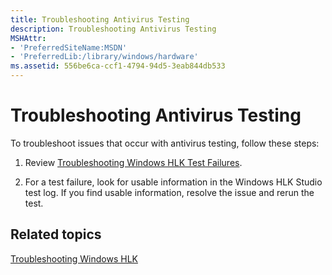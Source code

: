 ```yaml
---
title: Troubleshooting Antivirus Testing
description: Troubleshooting Antivirus Testing
MSHAttr:
- 'PreferredSiteName:MSDN'
- 'PreferredLib:/library/windows/hardware'
ms.assetid: 556be6ca-ccf1-4794-94d5-3eab844db533
---
```


# Troubleshooting Antivirus Testing


To troubleshoot issues that occur with antivirus testing, follow these steps:

1.  Review [Troubleshooting Windows HLK Test Failures](..\user\troubleshooting-windows-hlk-test-failures.md).

2.  For a test failure, look for usable information in the Windows HLK Studio test log. If you find usable information, resolve the issue and rerun the test.

## <span id="related-topics"></span>Related topics


[Troubleshooting Windows HLK](p_hlk.troubleshooting_windows_hlk)

 

 








